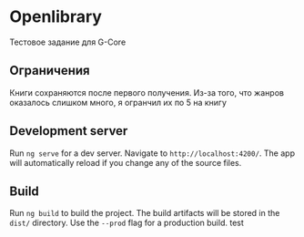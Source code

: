 # Openlibrary

Тестовое задание для G-Core

## Ограничения
Книги сохраняются после первого получения.
Из-за того, что жанров оказалось слишком много, я огранчил их по 5 на книгу

## Development server

Run `ng serve` for a dev server. Navigate to `http://localhost:4200/`. The app will automatically reload if you change any of the source files.

## Build

Run `ng build` to build the project. The build artifacts will be stored in the `dist/` directory. Use the `--prod` flag for a production build.
test
